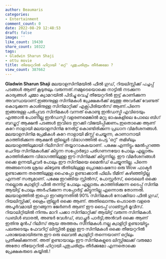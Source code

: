 ```yaml
---
author: Beaumaris
categories:
- Entertainment
comment_count: 0
date: 2022-08-29 12:48:53
draft: false
image: ''
like_count: 19430
share_count: 10322
tags:
- Gladwin Sharun Shaji
- ottu movie
title: തിയേറ്ററിൽ ഹിറ്റായി 'ഒറ്റ്' പുതുചരിത്രം തീർക്കുമോ ?
view_count: 387662
---
```


**Gladwin Sharun Shaji** മലയാളസിനിമയിൽ ഫീൽ ഗുഡ്, റിയലിസ്റ്റിക്ക് പച്ചപ്പ് പടങ്ങൾ ആണ് കൂടുതലും വരുന്നത്.നമ്മുടെയൊക്കെ നാട്ടിൽ നടക്കുന്ന കാര്യങ്ങൾ ചുമ്മാ ക്യാമറയിൽ പിടിച്ചു വെച്ച് തീയേറ്ററിൽ ഇട്ട് കാണിക്കുന്ന അവസ്ഥയാണ്.ഇങ്ങനുള്ള സിനിമകൾ പ്രേക്ഷകർക്ക് മടുത്തു അവർക്ക് വേണ്ടത് കൊടുക്കുന്ന കാശിനുള്ള സിനിമാറ്റിക്ക് എക്സ്പീരിയൻസ് ആണ്.പിന്നെ ഇങ്ങനുള്ള പരിപ്പുവട സിനിമകൾ വന്നത് കൊണ്ടു ഇൻഡസ്ട്രി എവിടെയും എത്താൻ പോണില്ല ഇൻഡസ്ട്രി വളരണമെങ്കിൽ മറ്റു ഭാഷകളിലെ പോലെ ബിഗ് ബഡ്ജറ്റ് ആക്ഷൻ പടങ്ങൾ ഇവിടെ ഇറക്കി വിജയിപ്പിക്കണം.ഇതൊക്കെ ആണ് കുറേ നാളായി മലയാളസിനിമ നേരിട്ട് കൊണ്ടിരിക്കുന്ന പ്രധാന വിമർശനങ്ങൾ. മലയാളസിനിമ പ്രേമികൾ കുറേ നാളായി മിസ്സ്‌ ചെയ്യുന്ന, കാണാനായി കാത്തിരിക്കുന്ന ആക്ഷൻ ത്രില്ലെർ വിഭാഗത്തിൽ പെട്ട 'ഒറ്റ്' തമിഴിലും മലയാളത്തിലുമായി റിലീസിന് തയ്യാറാകുകയാണ്. പക്ഷേ എന്നിട്ടും മേൽപ്പറഞ്ഞ ചെറിയ സിനിമകൾക്ക് കിട്ടുന്ന സപ്പോർട്ടോ പരിഗണനയോ പോലും എല്ലാരും കാത്തിരിക്കുന്ന വിഭാഗത്തിലുള്ള ഈ സിനിമക്ക് കിട്ടുന്നില്ല. ഈ വിമർശനങ്ങൾ ഒക്കെ ഉന്നയിച്ചവർ പോലും ഈ സിനിമയെ മൈൻഡ് ചെയ്യുന്നില്ല. പിന്നെ അങ്ങനൊരു ശ്രദ്ധ കിട്ടേണ്ട രീതിയിലുള്ള പ്രൊമോഷനോ ഒരു Wow ഫാക്ടർ ഉണ്ടാക്കുന്ന തരത്തിലുള്ള ഹൈപ്പോ ഉണ്ടാക്കാൻ ഫിലിം ടീമിന് കഴിഞ്ഞിട്ടില്ല എന്നത് സത്യമാണ്. പക്ഷേ ഇറങ്ങിയ സ്റ്റിൽസ്, പോസ്റ്റർസ്, ട്രൈലെർ ഒക്കെ നല്ലൊരു ക്വാളിറ്റി ഫീൽ തന്നിട്ട് പോലും എല്ലാരും കാത്തിരിക്കുന്ന ടൈപ്പ് സിനിമ ആയിട്ട് പോലും അർഹിക്കുന്ന സപ്പോർട്ട് കിട്ടുന്നില്ല എന്നൊരു തോന്നൽ. മലയാളത്തിൽ ഇപ്പൊ ഇറങ്ങുന്നതിൽ 90% സിനിമകൾ നോക്കിയാ ഫീൽ ഗുഡ്, റിയലിസ്റ്റിക്ക്, ക്രൈം ത്രില്ലർ ഒക്കെ ആണ്. അതിലൊന്നും പെടാതെ വളരെ അപൂർവമായി ഇറങ്ങുന്ന ജേർണർ ആണ് ഈ ടൈപ്പ് ഗാങ്സ്റ്റർ മൂവീസ്. റിയാലിറ്റിയിൽ നിന്നും മാറി പക്കാ സിനിമാറ്റിക്ക് ആയിട്ട് വരുന്ന സിനിമകൾ. ഡബിൾ ബാരൽ, അണ്ടർ വേൾഡ്, ബാച്ച്ലർ പാർട്ടി,അൻവർ ഒക്കെ ആണ് ഇതിനു മുൻപ് റിലീസ് ആയ അത്തരം സിനിമകൾ.നല്ല ക്വാളിറ്റി ഉണ്ടായിട്ടും പലരുടെയും ഫേവറിറ്റ് ലിസ്റ്റിൽ ഉള്ള ഈ സിനിമകൾ ഒക്കെ തീയേറ്ററിൽ പരാജയമായിരുന്നു.ഈ ഒരു ലെവൽ ക്വാളിറ്റി തന്നെയാണ് ഒറ്റിലും പ്രതീക്ഷിക്കുന്നത്. അത് ഉണ്ടായാലും ഈ സിനിമകളുടെ ലിസ്റ്റിലേക്ക് വരുമോ അതോ തീയേറ്ററിൽ ഹിറ്റായി പുതുചരിത്രം തീർക്കുമോ എന്നതൊക്കെ പ്രേക്ഷകരുടെ കയ്യിൽ.!